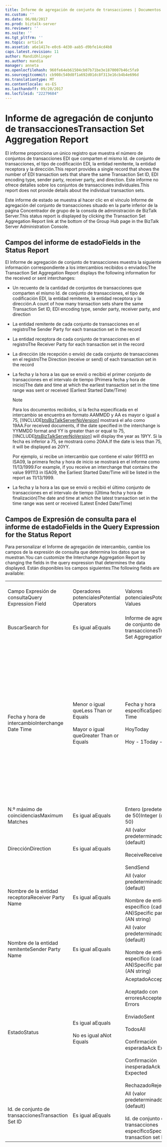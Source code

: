 ```yaml
---
title: Informe de agregación de conjunto de transacciones | Documentos de Microsoft
ms.custom: ''
ms.date: 06/08/2017
ms.prod: biztalk-server
ms.reviewer: ''
ms.suite: ''
ms.tgt_pltfrm: ''
ms.topic: article
ms.assetid: a6e1417e-e0c6-4d30-aab5-d9bfe14cd4b8
caps.latest.revision: 11
author: MandiOhlinger
ms.author: mandia
manager: anneta
ms.openlocfilehash: 960fe64eb61504cb07b71be3e1870007b46c5fa9
ms.sourcegitcommit: cb908c540d8f1a692d01dc8f313e16cb4b4e696d
ms.translationtype: MT
ms.contentlocale: es-ES
ms.lasthandoff: 09/20/2017
ms.locfileid: "22279684"
---
```

# <a name="transaction-set-aggregation-report"></a><span data-ttu-id="1f93e-102">Informe de agregación de conjunto de transacciones</span><span class="sxs-lookup"><span data-stu-id="1f93e-102">Transaction Set Aggregation Report</span></span>
<span data-ttu-id="1f93e-103">El informe proporciona un único registro que muestra el número de conjuntos de transacciones EDI que comparten el mismo Id. de conjunto de transacciones, el tipo de codificación EDI, la entidad remitente, la entidad receptora y la dirección.</span><span class="sxs-lookup"><span data-stu-id="1f93e-103">This report provides a single record that shows the number of EDI transaction sets that share the same Transaction Set ID, EDI encoding type, sender party, receiver party, and direction.</span></span> <span data-ttu-id="1f93e-104">Este informe no ofrece detalles sobre los conjuntos de transacciones individuales.</span><span class="sxs-lookup"><span data-stu-id="1f93e-104">This report does not provide details about the individual transaction sets.</span></span>  
  
 <span data-ttu-id="1f93e-105">Este informe de estado se muestra al hacer clic en el vínculo Informe de agregación del conjunto de transacciones situado en la parte inferior de la página Concentrador de grupo de la consola de administración de BizTalk Server.</span><span class="sxs-lookup"><span data-stu-id="1f93e-105">This status report is displayed by clicking the Transaction Set Aggregation Report link at the bottom of the Group Hub page in the BizTalk Server Administration Console.</span></span>  
  
## <a name="fields-in-the-status-report"></a><span data-ttu-id="1f93e-106">Campos del informe de estado</span><span class="sxs-lookup"><span data-stu-id="1f93e-106">Fields in the Status Report</span></span>  
 <span data-ttu-id="1f93e-107">El Informe de agregación de conjunto de transacciones muestra la siguiente información correspondiente a los intercambios recibidos o enviados:</span><span class="sxs-lookup"><span data-stu-id="1f93e-107">The Transaction Set Aggregation Report displays the following information for the received or sent interchanges:</span></span>  
  
-   <span data-ttu-id="1f93e-108">Un recuento de la cantidad de conjuntos de transacciones que comparten el mismo Id. de conjunto de transacciones, el tipo de codificación EDI, la entidad remitente, la entidad receptora y la dirección.</span><span class="sxs-lookup"><span data-stu-id="1f93e-108">A count of how many transaction sets share the same Transaction Set ID, EDI encoding type, sender party, receiver party, and direction</span></span>  
  
-   <span data-ttu-id="1f93e-109">La entidad remitente de cada conjunto de transacciones en el registro</span><span class="sxs-lookup"><span data-stu-id="1f93e-109">The Sender Party for each transaction set in the record</span></span>  
  
-   <span data-ttu-id="1f93e-110">La entidad receptora de cada conjunto de transacciones en el registro</span><span class="sxs-lookup"><span data-stu-id="1f93e-110">The Receiver Party for each transaction set in the record</span></span>  
  
-   <span data-ttu-id="1f93e-111">La dirección (de recepción o envío) de cada conjunto de transacciones en el registro</span><span class="sxs-lookup"><span data-stu-id="1f93e-111">The Direction (receive or send) of each transaction set in the record</span></span>  
  
-   <span data-ttu-id="1f93e-112">La fecha y la hora a las que se envió o recibió el primer conjunto de transacciones en el intervalo de tiempo (Primera fecha y hora de inicio)</span><span class="sxs-lookup"><span data-stu-id="1f93e-112">The date and time at which the earliest transaction set in the time range was sent or received (Earliest Started Date/Time)</span></span>  
  
    > [!NOTE]
    >  <span data-ttu-id="1f93e-113">Para los documentos recibidos, si la fecha especificada en el intercambio se encuentra en formato AAMMDD y AA es mayor o igual a 75, [!INCLUDE[btsBizTalkServerNoVersion](../includes/btsbiztalkservernoversion-md.md)] mostrará el año como 19AA.</span><span class="sxs-lookup"><span data-stu-id="1f93e-113">For received documents, if the date specified in the interchange is YYMMDD format and YY is greater than or equal to 75, [!INCLUDE[btsBizTalkServerNoVersion](../includes/btsbiztalkservernoversion-md.md)] will display the year as 19YY.</span></span> <span data-ttu-id="1f93e-114">Si la fecha es inferior a 75, se mostrará como 20AA.</span><span class="sxs-lookup"><span data-stu-id="1f93e-114">If the date is less than 75, it will be displayed as 20YY.</span></span>  
    >   
    >  <span data-ttu-id="1f93e-115">Por ejemplo, si recibe un intercambio que contiene el valor 991113 en ISA09, la primera fecha y hora de inicio se mostrará en el informe como 11/13/1999.</span><span class="sxs-lookup"><span data-stu-id="1f93e-115">For example, if you receive an interchange that contains the value 991113 in ISA09, the Earliest Started Date/Time will be listed in the report as 11/13/1999.</span></span>  
  
-   <span data-ttu-id="1f93e-116">La fecha y la hora a las que se envió o recibió el último conjunto de transacciones en el intervalo de tiempo (Última fecha y hora de finalización)</span><span class="sxs-lookup"><span data-stu-id="1f93e-116">The date and time at which the latest transaction set in the time range was sent or received (Latest Ended Date/Time)</span></span>  
  
## <a name="fields-in-the-query-expression-for-the-status-report"></a><span data-ttu-id="1f93e-117">Campos de Expresión de consulta para el informe de estado</span><span class="sxs-lookup"><span data-stu-id="1f93e-117">Fields in the Query Expression for the Status Report</span></span>  
 <span data-ttu-id="1f93e-118">Para personalizar el Informe de agregación de intercambio, cambie los campos de la expresión de consulta que determina los datos que se muestran.</span><span class="sxs-lookup"><span data-stu-id="1f93e-118">You can customize the Interchange Aggregation Report by changing the fields in the query expression that determines the data displayed.</span></span> <span data-ttu-id="1f93e-119">Están disponibles los campos siguientes:</span><span class="sxs-lookup"><span data-stu-id="1f93e-119">The following fields are available:</span></span>  
  
|||||  
|-|-|-|-|  
|<span data-ttu-id="1f93e-120">Campo Expresión de consulta</span><span class="sxs-lookup"><span data-stu-id="1f93e-120">Query Expression Field</span></span>|<span data-ttu-id="1f93e-121">Operadores potenciales</span><span class="sxs-lookup"><span data-stu-id="1f93e-121">Potential Operators</span></span>|<span data-ttu-id="1f93e-122">Valores potenciales</span><span class="sxs-lookup"><span data-stu-id="1f93e-122">Potential Values</span></span>|<span data-ttu-id="1f93e-123">¿Incluido de forma predeterminada?</span><span class="sxs-lookup"><span data-stu-id="1f93e-123">Included By Default?</span></span>|  
|<span data-ttu-id="1f93e-124">Buscar</span><span class="sxs-lookup"><span data-stu-id="1f93e-124">Search for</span></span>|<span data-ttu-id="1f93e-125">Es igual a</span><span class="sxs-lookup"><span data-stu-id="1f93e-125">Equals</span></span>|<span data-ttu-id="1f93e-126">Informe de agregación de conjunto de transacciones</span><span class="sxs-lookup"><span data-stu-id="1f93e-126">Transaction Set Aggregation Report</span></span>|<span data-ttu-id="1f93e-127">Sí (obligatorio)</span><span class="sxs-lookup"><span data-stu-id="1f93e-127">Yes (required)</span></span>|  
|<span data-ttu-id="1f93e-128">Fecha y hora de intercambio</span><span class="sxs-lookup"><span data-stu-id="1f93e-128">Interchange Date Time</span></span>|<span data-ttu-id="1f93e-129">Menor o igual que</span><span class="sxs-lookup"><span data-stu-id="1f93e-129">Less Than or Equals</span></span><br /><br /> <span data-ttu-id="1f93e-130">Mayor o igual que</span><span class="sxs-lookup"><span data-stu-id="1f93e-130">Greater Than or Equals</span></span>|<span data-ttu-id="1f93e-131">Fecha y hora específica</span><span class="sxs-lookup"><span data-stu-id="1f93e-131">Specific Date Time</span></span><br /><br /> <span data-ttu-id="1f93e-132">Hoy</span><span class="sxs-lookup"><span data-stu-id="1f93e-132">Today</span></span><br /><br /> <span data-ttu-id="1f93e-133">Hoy - 1</span><span class="sxs-lookup"><span data-stu-id="1f93e-133">Today - 1</span></span>|<span data-ttu-id="1f93e-134">Sí</span><span class="sxs-lookup"><span data-stu-id="1f93e-134">Yes</span></span><br /><br /> <span data-ttu-id="1f93e-135">Nota: Pueden incluirse dos veces en la expresión de consulta, una vez con una menor-que operador y otra con una mayor-que (operador), para proporcionar un intervalo</span><span class="sxs-lookup"><span data-stu-id="1f93e-135">Note: Can be included twice in the query expression, once with a less-than operator and once with  a greater-than operator, to provide a range</span></span>|  
|<span data-ttu-id="1f93e-136">N.º máximo de coincidencias</span><span class="sxs-lookup"><span data-stu-id="1f93e-136">Maximum Matches</span></span>|<span data-ttu-id="1f93e-137">Es igual a</span><span class="sxs-lookup"><span data-stu-id="1f93e-137">Equals</span></span>|<span data-ttu-id="1f93e-138">Entero (predeterminado de 50)</span><span class="sxs-lookup"><span data-stu-id="1f93e-138">Integer (default of 50)</span></span>|<span data-ttu-id="1f93e-139">Sí</span><span class="sxs-lookup"><span data-stu-id="1f93e-139">Yes</span></span>|  
|<span data-ttu-id="1f93e-140">Dirección</span><span class="sxs-lookup"><span data-stu-id="1f93e-140">Direction</span></span>|<span data-ttu-id="1f93e-141">Es igual a</span><span class="sxs-lookup"><span data-stu-id="1f93e-141">Equals</span></span>|<span data-ttu-id="1f93e-142">All (valor predeterminado)</span><span class="sxs-lookup"><span data-stu-id="1f93e-142">All (default)</span></span><br /><br /> <span data-ttu-id="1f93e-143">Receive</span><span class="sxs-lookup"><span data-stu-id="1f93e-143">Receive</span></span><br /><br /> <span data-ttu-id="1f93e-144">Send</span><span class="sxs-lookup"><span data-stu-id="1f93e-144">Send</span></span>|<span data-ttu-id="1f93e-145">No</span><span class="sxs-lookup"><span data-stu-id="1f93e-145">No</span></span>|  
|<span data-ttu-id="1f93e-146">Nombre de la entidad receptora</span><span class="sxs-lookup"><span data-stu-id="1f93e-146">Receiver Party Name</span></span>|<span data-ttu-id="1f93e-147">Es igual a</span><span class="sxs-lookup"><span data-stu-id="1f93e-147">Equals</span></span>|<span data-ttu-id="1f93e-148">All (valor predeterminado)</span><span class="sxs-lookup"><span data-stu-id="1f93e-148">All (default)</span></span><br /><br /> <span data-ttu-id="1f93e-149">Nombre de entidad específico (cadena AN)</span><span class="sxs-lookup"><span data-stu-id="1f93e-149">Specific party name (AN string)</span></span>|<span data-ttu-id="1f93e-150">No</span><span class="sxs-lookup"><span data-stu-id="1f93e-150">No</span></span>|  
|<span data-ttu-id="1f93e-151">Nombre de la entidad remitente</span><span class="sxs-lookup"><span data-stu-id="1f93e-151">Sender Party Name</span></span>|<span data-ttu-id="1f93e-152">Es igual a</span><span class="sxs-lookup"><span data-stu-id="1f93e-152">Equals</span></span>|<span data-ttu-id="1f93e-153">All (valor predeterminado)</span><span class="sxs-lookup"><span data-stu-id="1f93e-153">All (default)</span></span><br /><br /> <span data-ttu-id="1f93e-154">Nombre de entidad específico (cadena AN)</span><span class="sxs-lookup"><span data-stu-id="1f93e-154">Specific party name (AN string)</span></span>|<span data-ttu-id="1f93e-155">No</span><span class="sxs-lookup"><span data-stu-id="1f93e-155">No</span></span>|  
|<span data-ttu-id="1f93e-156">Estado</span><span class="sxs-lookup"><span data-stu-id="1f93e-156">Status</span></span>|<span data-ttu-id="1f93e-157">Es igual a</span><span class="sxs-lookup"><span data-stu-id="1f93e-157">Equals</span></span><br /><br /> <span data-ttu-id="1f93e-158">No es igual a</span><span class="sxs-lookup"><span data-stu-id="1f93e-158">Not Equals</span></span>|<span data-ttu-id="1f93e-159">Aceptado</span><span class="sxs-lookup"><span data-stu-id="1f93e-159">Accepted</span></span><br /><br /> <span data-ttu-id="1f93e-160">Aceptado con errores</span><span class="sxs-lookup"><span data-stu-id="1f93e-160">Accepted with Errors</span></span><br /><br /> <span data-ttu-id="1f93e-161">Enviado</span><span class="sxs-lookup"><span data-stu-id="1f93e-161">Sent</span></span><br /><br /> <span data-ttu-id="1f93e-162">Todos</span><span class="sxs-lookup"><span data-stu-id="1f93e-162">All</span></span><br /><br /> <span data-ttu-id="1f93e-163">Confirmación esperada</span><span class="sxs-lookup"><span data-stu-id="1f93e-163">Ack Expected</span></span><br /><br /> <span data-ttu-id="1f93e-164">Confirmación inesperada</span><span class="sxs-lookup"><span data-stu-id="1f93e-164">Ack Not Expected</span></span><br /><br /> <span data-ttu-id="1f93e-165">Rechazado</span><span class="sxs-lookup"><span data-stu-id="1f93e-165">Rejected</span></span>|<span data-ttu-id="1f93e-166">No</span><span class="sxs-lookup"><span data-stu-id="1f93e-166">No</span></span>|  
|<span data-ttu-id="1f93e-167">Id. de conjunto de transacciones</span><span class="sxs-lookup"><span data-stu-id="1f93e-167">Transaction Set ID</span></span>|<span data-ttu-id="1f93e-168">Es igual a</span><span class="sxs-lookup"><span data-stu-id="1f93e-168">Equals</span></span>|<span data-ttu-id="1f93e-169">All (valor predeterminado)</span><span class="sxs-lookup"><span data-stu-id="1f93e-169">All (default)</span></span><br /><br /> <span data-ttu-id="1f93e-170">Id. de conjunto de transacciones específico</span><span class="sxs-lookup"><span data-stu-id="1f93e-170">Specific transaction set ID</span></span>|<span data-ttu-id="1f93e-171">No</span><span class="sxs-lookup"><span data-stu-id="1f93e-171">No</span></span>|  
  
